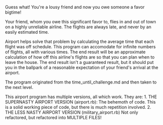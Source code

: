 Guess what!  You're a lousy friend and now you owe someone a favor bigtime!

Your friend, whom you owe this significant favor to, flies in and out of town
on a highly unreliable airline.  The flights are always late, and never by an easily estimated time.

Airport helps solve that problem by calculating the average time that each flight was off schedule.  This program can accomodate for infinite numbers of flights, all with various times.  The end result will be an approximate calculation of how off this airline's flights are so that you can plan when to leave the house.  The end result isn't a guaranteed result, but it should put you in the ballpark of a reasonable expectation of your friend's arrival at the airport.

The program originated from the time_until_challenge.md and then taken to the next level. 

This airport program has multiple versions, all which work.  They are:
	1. THE SUPERNASTY AIRPORT VERSION (airport.rb): The behemoth of code.  This is a solid working piece of code, but there is much repetition involved.
	2. THE LESS NASTY AIRPORT VERSION (military_airport.rb) Not only refactored, but refactored into MULTIPLE FILES!


